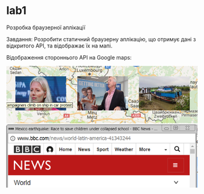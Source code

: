 # lab1
Розробка браузерної аплікації

Завдання: Розробити статичний браузерну аплікацію, що отримує дані з відкритого API, та відображає їх на мапі.

Відображення стороннього АРІ на Google maps:


![Image alt](https://github.com/igorandr210/lab1/blob/master/1.png)
![Image alt](https://github.com/igorandr210/lab1/blob/master/2.png)

